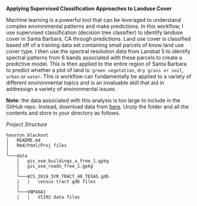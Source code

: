 **Applying Supervised Classification Approaches to Landuse Cover**

Machine learning is a powerful tool that can be leveraged to understand complex environmental patterns and make predictions. In this workflow, I use supervised classification (decision tree classifier) to identify landuse cover in Santa Barbara, CA through predictions. Land use cover is classified based off of a training data set containing small parcels of know land use cover type. I then use the spectral resolution data from Landsat 5 to identify spectral patterns from 6 bands associated with these parcels to create a predictive model. This is then applied to the entire region of Santa Barbara to predict whether a plot of land is: `green vegetation`, `dry grass or soil`, `urban` or `water`. This is workflow can fundamentally be applied to a variety of different environmental topics and is an invaluable skill that aid in addressign a variety of environmental issues.


**Note:** the data associated with this analysis is too large to include in the GitHub repo. Instead, download data from [here](https://drive.google.com/drive/u/1/folders/1fy6_9oC4VZ5dbkY-yB5I7Vp_DAMsBvd3). Unzip the folder and all the contents and store in your directory as follows. 


*Project Structure*
```         
houston_blackout
│   README.md
│   Rmd/html/Proj files    
│
└───data
    │   gis_osm_buildings_a_free_1.gpkg
    │   gis_osm_roads_free_1.gpkg
    │
    └───ACS_2019_5YR_TRACT_48_TEXAS.gdb
    |   │   census tract gdb files
    |
    └───VNP46A1
    |   │   VIIRS data files
```

